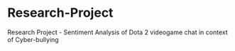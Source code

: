 # Research-Project
Research Project - Sentiment Analysis of Dota 2 videogame chat in context of Cyber-bullying
